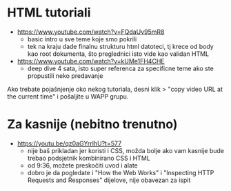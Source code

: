 # HTML tutoriali
- https://www.youtube.com/watch?v=FQdaUv95mR8
	- basic intro u sve teme koje smo pokrili
	- tek na kraju dade finalnu strukturu html datoteci, tj krece od body kao root dokumenta, što preglednici isto vide kao validan HTML
- https://www.youtube.com/watch?v=kUMe1FH4CHE
	- deep dive 4 sata, isto super referenca za specificne teme ako ste propustili neko predavanje

Ako trebate pojašnjenje oko nekog tutoriala, desni klik > "copy video URL at the current time" i pošaljite u WAPP grupu.







# Za kasnije (nebitno trenutno)
- https://youtu.be/qz0aGYrrlhU?t=577
  - nije baš prikladan jer koristi i CSS, možda bolje ako vam kasnije bude trebao podsjetnik kombinirano CSS i HTML
  - od 9:36, možete preskočiti uvod i alate
  - dobro je da pogledate i "How the Web Works" i "Inspecting HTTP Requests and Responses" dijelove, nije obavezan za ispit
